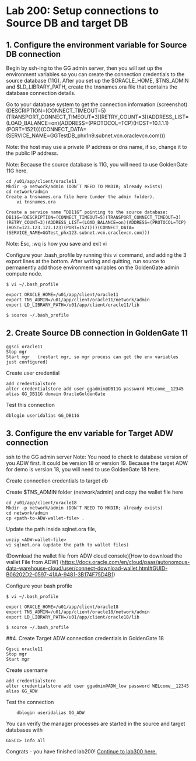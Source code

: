# Lab 200: Setup connections to Source DB and target DB

## 1. Configure the environment variable for Source DB connection

Begin by ssh-ing to the GG admin server, then you will set up the environment variables so you can create the connection credentials to the source database (11G). After you set up the $ORACLE_HOME, $TNS_ADMIN and $LD_LIBRARY_PATH, create the tnsnames.ora file that contains the database connection details. 

Go to your database system to get the connection information (screenshot)
(DESCRIPTION=(CONNECT_TIMEOUT=5)(TRANSPORT_CONNECT_TIMEOUT=3)(RETRY_COUNT=3)(ADDRESS_LIST=(LOAD_BALANCE=on)(ADDRESS=(PROTOCOL=TCP)(HOST=10.1.1.1)(PORT=1521)))(CONNECT_DATA=(SERVICE_NAME=GGTestDB_phx1n9.subnet.vcn.oraclevcn.com)))

Note: the host may use a private IP address or dns name, if so, change it to the public IP address.

Note: Because the source database is 11G, you will need to use GoldenGate 11G here.
```
cd /u01/app/client/oracle11
Mkdir -p network/admin (DON’T NEED TO MKDIR; already exists)
cd network/admin
Create a tnsnames.ora file here (under the admin folder). 
	vi tnsnames.ora

Create a service name “DB11G” pointing to the source database:
DB11G=(DESCRIPTION=(CONNECT_TIMEOUT=5)(TRANSPORT_CONNECT_TIMEOUT=3)(RETRY_COUNT=3)(ADDRESS_LIST=(LOAD_BALANCE=on)(ADDRESS=(PROTOCOL=TCP)(HOST=123.123.123.123)(PORT=1521)))(CONNECT_DATA=(SERVICE_NAME=GGTest_phx123.subnet.vcn.oraclevcn.com)))

```
Note: Esc, :wq is how you save and exit vi

Configure your .bash_profile by running this vi command, and adding the 3 export lines at the bottom. After writing and quitting, run source to permanently add those environment variables on the GoldenGate admin compute node. 
```
$ vi ~/.bash_profile 
 			 							
export ORACLE_HOME=/u01/app/client/oracle11
export TNS_ADMIN=/u01/app/client/oracle11/network/admin 
export LD_LIBRARY_PATH=/u01/app/client/oracle11/lib 		
				 							
$ source ~/.bash_profile 
```
## 2. Create Source DB connection in GoldenGate 11
```
ggsci oracle11
Stop mgr    
Start mgr   (restart mgr, so mgr process can get the env variables just configured)
```
Create user credential
```
add credentialstore
alter credentialstore add user ggadmin@DB11G password WELcome__12345 alias GG_DB11G domain OracleGoldenGate
```
Test this connection 
```
dblogin useridalias GG_DB11G
```

## 3. Configure the env variable for Target ADW connection
ssh to the GG admin server
Note: You need to check to database version of you ADW first. It could be version 18 or version 19. Because the target ADW for demo is version 18, you will need to use GoldenGate 18 here.

Create connection credentials to target db

Create $TNS_ADMIN folder (network/admin) and copy the wallet file here
```	
cd /u01/app/client/oracle18
Mkdir -p network/admin (DON’T NEED TO MKDIR; already exists)
cd network/admin
cp <path-to-ADW-wallet-file> .
```
Update the path inside sqlnet.ora file, 
```
unzip <ADW-wallet-file> 
vi sqlnet.ora (update the path to wallet files)
```
(Download the wallet file from ADW cloud console)[How to download the wallet File from ADW] (https://docs.oracle.com/en/cloud/paas/autonomous-data-warehouse-cloud/user/connect-download-wallet.html#GUID-B06202D2-0597-41AA-9481-3B174F75D4B1)

Configure your bash profile
```
$ vi ~/.bash_profile 
 			 							
export ORACLE_HOME=/u01/app/client/oracle18
export TNS_ADMIN=/u01/app/client/oracle18/network/admin 
export LD_LIBRARY_PATH=/u01/app/client/oracle18/lib 		
				 							
$ source ~/.bash_profile 
```
##4. Create Target ADW connection credentials in GoldenGate 18
```
Ggsci oracle11
Stop mgr
Start mgr

```
Create username
```
add credentialstore
alter credentialstore add user ggadmin@ADW_low password WELcome__12345 alias GG_ADW
```
Test the connection
```
	dblogin useridalias GG_ADW
```
You can verify the manager processes are started in the source and target databases with 
```
GGSCI> info all
```
Congrats - you have finished lab200! [Continue to lab300 here.](https://github.com/GaryHostt/GoldenGate2ADB/blob/master/Lab300.md)

